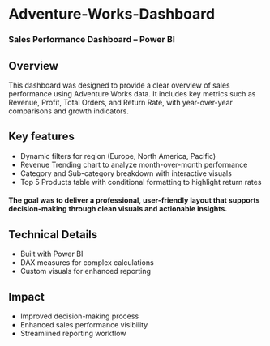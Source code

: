 # Adventure-Works-Dashboard

### Sales Performance Dashboard – Power BI

## Overview

This dashboard was designed to provide a clear overview of sales performance using Adventure Works data. It includes key metrics such as Revenue, Profit, Total Orders, and Return Rate, with year-over-year comparisons and growth indicators.


## Key features


* Dynamic filters for region (Europe, North America, Pacific)
* Revenue Trending chart to analyze month-over-month performance
* Category and Sub-category breakdown with interactive visuals
* Top 5 Products table with conditional formatting to highlight return rates

#### The goal was to deliver a professional, user-friendly layout that supports decision-making through clean visuals and actionable insights.


## Technical Details

* Built with Power BI
* DAX measures for complex calculations
* Custom visuals for enhanced reporting

## Impact

* Improved decision-making process
* Enhanced sales performance visibility
* Streamlined reporting workflow
